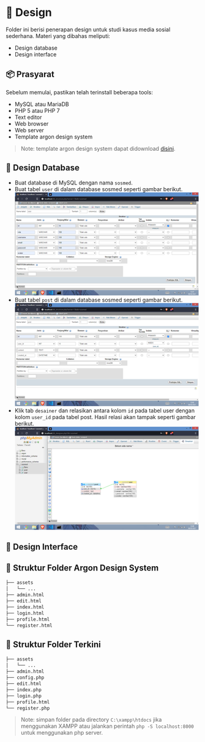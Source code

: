 
# :triangular_ruler: Design

Folder ini berisi penerapan design untuk studi kasus media sosial sederhana. Materi yang dibahas meliputi:
* Design database
* Design interface

## :package: Prasyarat

Sebelum memulai, pastikan telah terinstall beberapa tools:
* MySQL atau MariaDB
* PHP 5 atau PHP 7
* Text editor
* Web browser
* Web server
* Template argon design system

> Note: template argon design system dapat didownload [disini](https://github.com/creativetimofficial/argon-design-system).

## :pushpin: Design Database

* Buat database di MySQL dengan nama `sosmed`.
* Buat tabel `user` di dalam database sosmed seperti gambar berikut.
  ![alt text](https://raw.githubusercontent.com/kunkoder/php-dasar/master/P1-Design/tabel_user.png)
* Buat tabel `post` di dalam database sosmed seperti gambar berikut.
  ![alt text](https://raw.githubusercontent.com/kunkoder/php-dasar/master/P1-Design/tabel_post.png)
* Klik tab `desainer` dan relasikan antara kolom `id` pada tabel user dengan kolom `user_id` pada tabel post. Hasil relasi akan tampak seperti gambar berikut.
  ![alt text](https://raw.githubusercontent.com/kunkoder/php-dasar/master/P1-Design/relasi_database.png)

## :pushpin: Design Interface



## :open_file_folder: Struktur Folder Argon Design System

```text
├── assets
│   └── ...
├── admin.html
├── edit.html
├── index.html
├── login.html
├── profile.html
└── register.html
```

## :open_file_folder: Struktur Folder Terkini

```text
├── assets
│   └── ...
├── admin.html
├── config.php
├── edit.html
├── index.php
├── login.php
├── profile.html
└── register.php
```

> Note: simpan folder pada directory `C:\xampp\htdocs` jika menggunakan XAMPP atau jalankan perintah `php -S localhost:8000` untuk menggunakan php server.